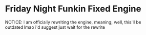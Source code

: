 # Friday Night Funkin Fixed Engine
NOTICE: I am officially rewriting the engine, meaning, well, this'll be outdated lmao
i'd suggest just wait for the rewrite
